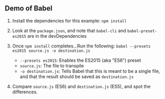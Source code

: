 ## Demo of Babel

1. Install the dependencies for this example: `npm install`

1. Look at the `package.json`, and note that `babel-cli` and `babel-preset-es2015` are in the devDependencies

1. Once `npm install` completes...Run the following: `babel --presets es2015 source.js -o destination.js`
	* `--presets es2015`: Enables the ES2015 (aka "ES6") preset
	* `source.js`: The file to transpile
	* `-o destination.js`: Tells Babel that this is meant to be a single file, and that the result should be saved as `destination.js`
1. Compare `source.js` (ES6) and `destination.js` (ES5), and spot the differences.
